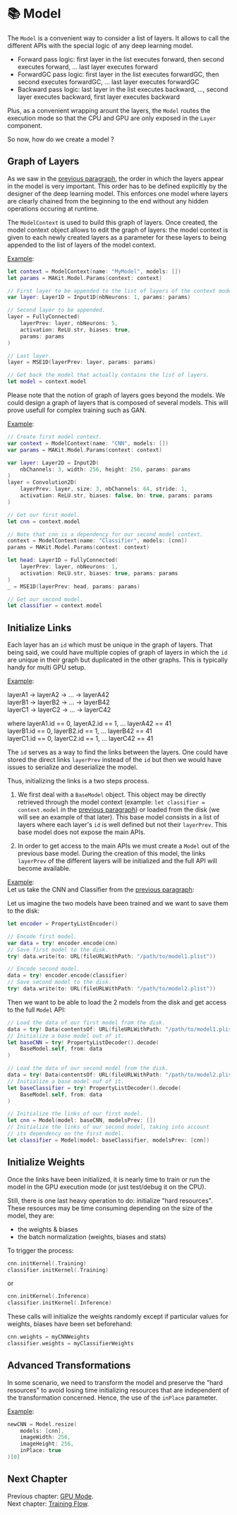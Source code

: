 # 📚 Model

The `Model` is a convenient way to consider a list of layers. 
It allows to call the different APIs with the special logic of any 
deep learning model. 

- Forward pass logic: first layer in the list executes forward, then second
  executes forward, ... last layer executes forward
- ForwardGC pass logic: first layer in the list executes forwardGC, then second
  executes forwardGC, ... last layer executes forwardGC
- Backward pass logic: last layer in the list executes backward, ..., 
  second layer executes backward, first layer executes backward

Plus, as a convenient wrapping arount the layers, the `Model` routes the 
execution mode so that the CPU and GPU are only exposed 
in the `Layer` component.

So now, how do we create a model ?

## Graph of Layers

As we saw in the [previous paragraph](#model), the order in which the layers 
appear in the model is very important. This order has to be defined 
explicitly by the designer of the deep learning model. This enforces 
one model where layers are clearly chained from the beginning to the end 
without any hidden operations occuring at runtime.

The `ModelContext` is used to build this graph of layers. 
Once created, the model context object allows to edit the graph of layers: 
the model context is given to each newly created layers as a parameter 
for these layers to being appended to the list of layers of the model context. 

<ins>Example</ins>: 

```swift
let context = ModelContext(name: "MyModel", models: [])
let params = MAKit.Model.Params(context: context)

// First layer to be appended to the list of layers of the context model.
var layer: Layer1D = Input1D(nbNeurons: 1, params: params)

// Second layer to be appended.
layer = FullyConnected(
    layerPrev: layer, nbNeurons: 5,
    activation: ReLU.str, biases: true,
    params: params
)

// Last layer.
layer = MSE1D(layerPrev: layer, params: params)

// Get back the model that actually contains the list of layers.
let model = context.model
```

Please note that the notion of graph of layers goes beyond the models. 
We could design a graph of layers that is composed of several models. 
This will prove usefull for complex training such as GAN.

<ins>Example</ins>: 

```swift
// Create first model context.
var context = ModelContext(name: "CNN", models: [])
var params = MAKit.Model.Params(context: context)

var layer: Layer2D = Input2D(
    nbChannels: 3, width: 256, height: 256, params: params
)
layer = Convolution2D(
    layerPrev: layer, size: 3, nbChannels: 64, stride: 1,
    activation: ReLU.str, biases: false, bn: true, params: params
)

// Get our first model.
let cnn = context.model

// Note that cnn is a dependency for our second model context.
context = ModelContext(name: "Classifier", models: [cnn])
params = MAKit.Model.Params(context: context)

let head: Layer1D = FullyConnected(
    layerPrev: layer, nbNeurons: 1,
    activation: ReLU.str, biases: true, params: params
)
_ = MSE1D(layerPrev: head, params: params)

// Get our second model.
let classifier = context.model
```

## Initialize Links

Each layer has an `id` which must be unique in the graph of layers. 
That being said, we could have multiple copies of graph of layers in which 
the `id` are unique in their graph but duplicated in the other graphs.
This is typically handy for multi GPU setup.

<ins>Example</ins>: 

layerA1 -> layerA2 -> ... -> layerA42 \
layerB1 -> layerB2 -> ... -> layerB42 \
layerC1 -> layerC2 -> ... -> layerC42

where 
layerA1.id == 0, layerA2.id == 1, ... layerA42 == 41 \
layerB1.id == 0, layerB2.id == 1, ... layerB42 == 41 \
layerC1.id == 0, layerC2.id == 1, ... layerC42 == 41

The `id` serves as a way to find the links between the layers. 
One could have stored the direct links `layerPrev` instead of the `id` but 
then we would have issues to serialize and deserialize the model. 

Thus, initializing the links is a two steps process.

1. We first deal with a `BaseModel` object. This object may be 
directly retrieved through the model context 
(example: `let classifier = context.model` 
in the [previous paragraph](#graph-of-layers)) or loaded from the disk 
(we will see an example of that later). This base model consists in 
a list of layers where each layer's `id` is 
well defined but not their `layerPrev`. This base model does not expose the 
main APIs. 

1. In order to get access to the main APIs we must create a `Model` 
out of the previous base model. During the 
creation of this model, the links `layerPrev` of the different layers 
will be initialized and the full API will become available.

<ins>Example</ins>: \
Let us take the CNN and Classifier from the 
[previous paragraph](#graph-of-layers): 

Let us imagine the two models have been trained and we want to save them 
to the disk: 

```swift
let encoder = PropertyListEncoder()

// Encode first model.
var data = try! encoder.encode(cnn)
// Save first model to the disk.
try! data.write(to: URL(fileURLWithPath: "/path/to/model1.plist"))

// Encode second model.
data = try! encoder.encode(classifier)
// Save second model to the disk.
try! data.write(to: URL(fileURLWithPath: "/path/to/model2.plist"))
```

Then we want to be able to load the 2 models from the disk and get access 
to the full `Model` API:

```swift
// Load the data of our first model from the disk.
data = try! Data(contentsOf: URL(fileURLWithPath: "/path/to/model1.plist"))
// Initialize a base model out of it.
let baseCNN = try! PropertyListDecoder().decode(
    BaseModel.self, from: data
)

// Load the data of our second model from the disk.
data = try! Data(contentsOf: URL(fileURLWithPath: "/path/to/model2.plist"))
// Initialize a base model ouf of it.
let baseClassifier = try! PropertyListDecoder().decode(
    BaseModel.self, from: data
)

// Initialize the links of our first model.
let cnn = Model(model: baseCNN, modelsPrev: [])
// Initialize the links of our second model, taking into account 
// its dependency on the first model.
let classifier = Model(model: baseClassifier, modelsPrev: [cnn])
```

## Initialize Weights

Once the links have been initialized, it is nearly time 
to train or run the model in the GPU execution mode 
(or just test/debug it on the CPU). 

Still, there is one last heavy operation to do: initialize "hard resources".
These resources may be time consuming depending on the size of the model, 
they are:  

- the weights & biases
- the batch normalization (weights, biases and stats) 

To trigger the process: 

```swift
cnn.initKernel(.Training)
classifier.initKernel(.Training)
``` 

or 

```swift
cnn.initKernel(.Inference)
classifier.initKernel(.Inference)
``` 

These calls will initialize the weights randomly except if particular values 
for weights, biases have been set beforehand:

```swift
cnn.weights = myCNNWeights
classifier.weights = myClassifierWeights
```

## Advanced Transformations

In some scenario, we need to transform the model and preserve the 
"hard resources" to avoid losing time initializing resources that 
are independent of the transformation concerned. Hence, the use of the 
`inPlace` parameter.

<ins>Example</ins>: 

```swift
newCNN = Model.resize(
    models: [cnn],
    imageWidth: 256,
    imageHeight: 256,
    inPlace: true
)[0]
```

## Next Chapter

Previous chapter: [GPU Mode](GPU.md). \
Next chapter: [Training Flow](TRAINING.md).
